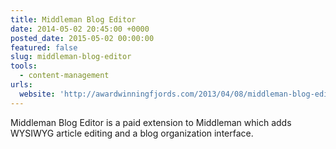 ```yaml
---
title: Middleman Blog Editor
date: 2014-05-02 20:45:00 +0000
posted_date: 2015-05-02 00:00:00
featured: false
slug: middleman-blog-editor
tools:
  - content-management
urls:
  website: 'http://awardwinningfjords.com/2013/04/08/middleman-blog-editor-04'
---
```



Middleman Blog Editor is a paid extension to Middleman which adds WYSIWYG article editing and a blog organization interface.
